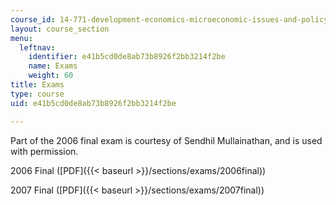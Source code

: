 ```yaml
---
course_id: 14-771-development-economics-microeconomic-issues-and-policy-models-fall-2008
layout: course_section
menu:
  leftnav:
    identifier: e41b5cd0de8ab73b8926f2bb3214f2be
    name: Exams
    weight: 60
title: Exams
type: course
uid: e41b5cd0de8ab73b8926f2bb3214f2be

---
```


Part of the 2006 final exam is courtesy of Sendhil Mullainathan, and is used with permission.

2006 Final ([PDF]({{< baseurl >}}/sections/exams/2006final))

2007 Final ([PDF]({{< baseurl >}}/sections/exams/2007final))